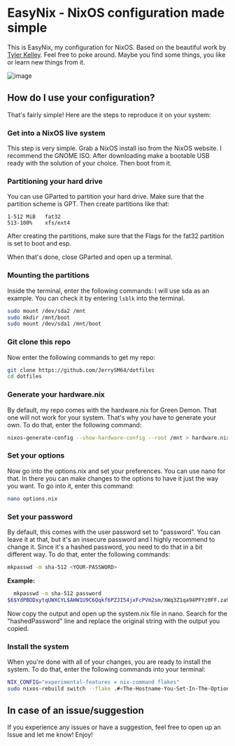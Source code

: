 # EasyNix - NixOS configuration made simple
This is EasyNix, my configuration for NixOS. Based on the beautiful work by [Tyler Kelley](https://gitlab.com/Zaney/zaneyos). Feel free to poke around. Maybe you find some things, you like or learn new things from it.

![image](https://github.com/JerrySM64/dotfiles/assets/42114389/4310d38c-564a-4a6b-b1d5-25c5e2aa890a)

## How do I use your configuration?
That's fairly simple! Here are the steps to reproduce it on your system:

### Get into a NixOS live system
This step is very simple. Grab a NixOS install iso from the NixOS website. I recommend the GNOME ISO. After downloading make a bootable USB ready with the solution of your choice. Then boot from it.

### Partitioning your hard drive
You can use GParted to partition your hard drive. Make sure that the partition scheme is GPT. Then create partitions like that:

```
1-512 MiB   fat32       
513-100%    xfs/ext4
```

After creating the partitions, make sure that the Flags for the fat32 partition is set to boot and esp.

When that's done, close GParted and open up a terminal.

### Mounting the partitions
Inside the terminal, enter the following commands: I will use sda as an example. You can check it by entering `lsblk` into the terminal.

```bash
sudo mount /dev/sda2 /mnt 
sudo mkdir /mnt/boot
sudo mount /dev/sda1 /mnt/boot
```

### Git clone this repo
Now enter the following commands to get my repo:

```bash
git clone https://github.com/JerrySM64/dotfiles
cd dotfiles
```

### Generate your hardware.nix 
By default, my repo comes with the hardware.nix for Green Demon. That one will not work for your system. That's why you have to generate your own. To do that, enter the following command:

```bash
nixos-generate-config --show-hardware-config --root /mnt > hardware.nix
```
### Set your options
Now go into the options.nix and set your preferences. You can use nano for that. In there you can make changes to the options to have it just the way you want. To go into it, enter this command:

```bash
nano options.nix
```
### Set your password
By default, this comes with the user password set to "password". You can leave it at that, but it's an insecure password and I highly recommend to change it. Since it's a hashed password, you need to do that in a bit different way. To do that, enter the following commands:

```bash
mkpasswd -m sha-512 <YOUR-PASSWORD>
```
**Example:**
```bash
  mkpasswd -m sha-512 password
$6$YdPBODxytqUWXCYL$AHW1U9C6Qqkf6PZJI54jxFcPVm2sm/XWq3Z1qa94PFYz0FF.za9gl5WZL/z/g4nFLQ94SSEzMg5GMzMjJ6Vd7.
```
Now copy the output and open up the system.nix file in nano. Search for the "hashedPassword" line and replace the original string with the output you copied.

### Install the system
When you're done with all of your changes, you are ready to install the system. To do that, enter the following commands into your terminal:

```bash
NIX_CONFIG="experimental-features = nix-command flakes" 
sudo nixos-rebuild switch --flake .#<The-Hostname-You-Set-In-The-Options-File>
```
## In case of an issue/suggestion
If you experience any issues or have a suggestion, feel free to open up an Issue and let me know! Enjoy!

